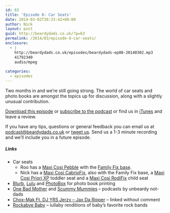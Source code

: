```yaml
---
id: 63
title: 'Episode 8: Car Seats'
date: 2014-03-02T20:33:42+00:00
author: Nick
layout: post
guid: http://beardydads.co.uk/?p=63
permalink: /2014/03/episode-8-car-seats/
enclosure:
  - |
    http://beardydads.co.uk/episodes/beardydads-ep08-20140302.mp3
    41792340
    audio/mpeg
    
categories:
  - episodes
---
```

Two months in and we&#8217;re still going strong. The world of car seats and photo books are amongst the topics up for discussion, along with a slightly unusual contribution.

[Download this episode](http://beardydads.co.uk/episodes/beardydads-ep08-20140302.mp3) or [subscribe to the podcast](http://feeds.feedburner.com/BeardyDads) or find us in [iTunes](https://itunes.apple.com/gb/podcast/beardy-dads/id798785734) and leave a review.

If you have any tips, questions or general feedback you can email us at <podcast@beardydads.co.uk> or [tweet us](http://twitter.com/beardydads). Send us a 1-3 minute recording and we&#8217;ll include you in a future episode.

##### Links

  * Car seats 
      * Roo has a [Maxi Cosi Pebble](http://www.maxi-cosi.com/products/car-seats/infant/pebble/features.aspx) with the [Family Fix base](http://www.maxi-cosi.com/products/car-seats/base-units/familyfix.aspx).
      * Nick has a [Maxi Cosi CabrioFix](http://www.maxi-cosi.com/products/car-seats/infant/cabriofix.aspx), also with the Family Fix base, a [Maxi Cosi Priori XP](http://www.maxi-cosi.com/products/car-seats/toddler/priori-xp.aspx) toddler seat and a [Maxi Cosi RodiFix](http://www.maxi-cosi.com/products/car-seats/child/rodifix.aspx) child seat
  * [Blurb](http://www.blurb.co.uk/), [Lulu](http://www.lulu.com/) and [PhotoBox](http://www.photobox.co.uk/) for photo book printing
  * [One Bad Mother](http://maximumfun.org/shows/one-bad-mother) and [Scummy Mummies](http://www.scummymummies.com/) &#8211; podcasts by unbeardy not-dads
  * [Chox-Mak Ft. DJ YRS Jerzy &#8211; Jax Da Ripper](https://soundcloud.com/iamdjyrsjerzy/chox-mak-ft-dj-yrs-jerzy-jax) &#8211; linked without comment
  * [Rockabye Baby](http://www.rockabyebabymusic.com/) &#8211; lullaby renditions of baby&#8217;s favorite rock bands